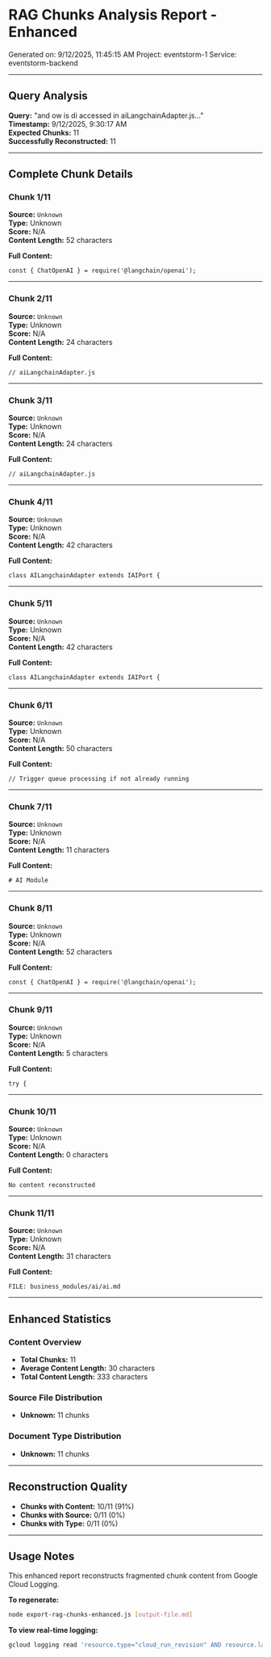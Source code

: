 # RAG Chunks Analysis Report - Enhanced

Generated on: 9/12/2025, 11:45:15 AM
Project: eventstorm-1
Service: eventstorm-backend

---

## Query Analysis

**Query:** "and ow is di accessed in aiLangchainAdapter.js..."  
**Timestamp:** 9/12/2025, 9:30:17 AM  
**Expected Chunks:** 11  
**Successfully Reconstructed:** 11

---

## Complete Chunk Details

### Chunk 1/11

**Source:** `Unknown`  
**Type:** Unknown  
**Score:** N/A  
**Content Length:** 52 characters

**Full Content:**
```
const { ChatOpenAI } = require('@langchain/openai');
```

---

### Chunk 2/11

**Source:** `Unknown`  
**Type:** Unknown  
**Score:** N/A  
**Content Length:** 24 characters

**Full Content:**
```
// aiLangchainAdapter.js
```

---

### Chunk 3/11

**Source:** `Unknown`  
**Type:** Unknown  
**Score:** N/A  
**Content Length:** 24 characters

**Full Content:**
```
// aiLangchainAdapter.js
```

---

### Chunk 4/11

**Source:** `Unknown`  
**Type:** Unknown  
**Score:** N/A  
**Content Length:** 42 characters

**Full Content:**
```
class AILangchainAdapter extends IAIPort {
```

---

### Chunk 5/11

**Source:** `Unknown`  
**Type:** Unknown  
**Score:** N/A  
**Content Length:** 42 characters

**Full Content:**
```
class AILangchainAdapter extends IAIPort {
```

---

### Chunk 6/11

**Source:** `Unknown`  
**Type:** Unknown  
**Score:** N/A  
**Content Length:** 50 characters

**Full Content:**
```
// Trigger queue processing if not already running
```

---

### Chunk 7/11

**Source:** `Unknown`  
**Type:** Unknown  
**Score:** N/A  
**Content Length:** 11 characters

**Full Content:**
```
# AI Module
```

---

### Chunk 8/11

**Source:** `Unknown`  
**Type:** Unknown  
**Score:** N/A  
**Content Length:** 52 characters

**Full Content:**
```
const { ChatOpenAI } = require('@langchain/openai');
```

---

### Chunk 9/11

**Source:** `Unknown`  
**Type:** Unknown  
**Score:** N/A  
**Content Length:** 5 characters

**Full Content:**
```
try {
```

---

### Chunk 10/11

**Source:** `Unknown`  
**Type:** Unknown  
**Score:** N/A  
**Content Length:** 0 characters

**Full Content:**
```
No content reconstructed
```

---

### Chunk 11/11

**Source:** `Unknown`  
**Type:** Unknown  
**Score:** N/A  
**Content Length:** 31 characters

**Full Content:**
```
FILE: business_modules/ai/ai.md
```



---

## Enhanced Statistics

### Content Overview
- **Total Chunks:** 11
- **Average Content Length:** 30 characters
- **Total Content Length:** 333 characters

### Source File Distribution
- **Unknown:** 11 chunks

### Document Type Distribution
- **Unknown:** 11 chunks


---

## Reconstruction Quality

- **Chunks with Content:** 10/11 (91%)
- **Chunks with Source:** 0/11 (0%)
- **Chunks with Type:** 0/11 (0%)

---

## Usage Notes

This enhanced report reconstructs fragmented chunk content from Google Cloud Logging.

**To regenerate:**
```bash
node export-rag-chunks-enhanced.js [output-file.md]
```

**To view real-time logging:**
```bash
gcloud logging read 'resource.type="cloud_run_revision" AND resource.labels.service_name="eventstorm-backend" AND textPayload:"📋 CHUNK CONTENT LOGGING"' --project=eventstorm-1 --limit=10
```
